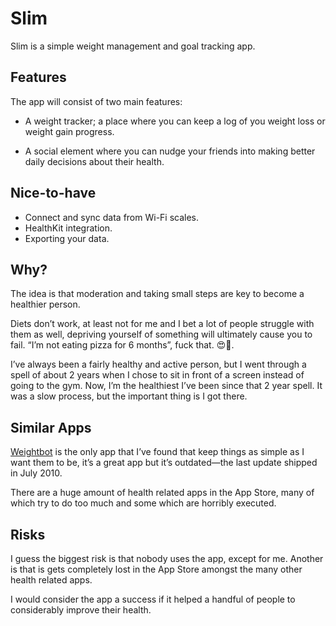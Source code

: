 # Slim

Slim is a simple weight management and goal tracking app. 

## Features

The app will consist of two main features: 

- A weight tracker; a place where you can keep a log of you weight loss or weight gain progress. 

- A social element where you can nudge your friends into making better daily decisions about their health. 

## Nice-to-have

- Connect and sync data from Wi-Fi scales.
- HealthKit integration.
- Exporting your data.

## Why?

The idea is that moderation and taking small steps are key to become a healthier person.

Diets don’t work, at least not for me and I bet a lot of people struggle with them as well, depriving yourself of something will ultimately cause you to fail. “I’m not eating pizza for 6 months”, fuck that. 😍🍕.

I’ve always been a fairly healthy and active person, but I went through a spell of about 2 years when I chose to sit in front of a screen instead of going to the gym. Now, I’m the healthiest I’ve been since that 2 year spell. It was a slow process, but the important thing is I got there.

## Similar Apps

[Weightbot](http://tapbots.com/software/weightbot/) is the only app that I’ve found that keep things as simple as I want them to be, it’s a great app but it’s outdated—the last update shipped in July 2010.

There are a huge amount of health related apps in the App Store, many of which try to do too much and some which are horribly executed. 

## Risks

I guess the biggest risk is that nobody uses the app, except for me. Another is that is gets completely lost in the App Store amongst the many other health related apps. 

I would consider the app a success if it helped a handful of people to considerably improve their health.
